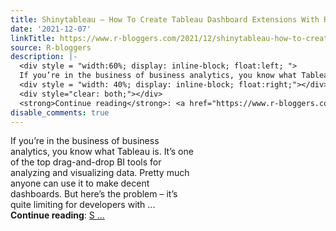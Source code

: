 ```yaml
---
title: Shinytableau – How To Create Tableau Dashboard Extensions With R Shiny
date: '2021-12-07'
linkTitle: https://www.r-bloggers.com/2021/12/shinytableau-how-to-create-tableau-dashboard-extensions-with-r-shiny/
source: R-bloggers
description: |-
  <div style = "width:60%; display: inline-block; float:left; ">
  If you’re in the business of business analytics, you know what Tableau is. It’s one of the top drag-and-drop BI tools for analyzing and visualizing data. Pretty much anyone can use it to make decent dashboards. But here’s the problem – it’s quite limiting for developers with ...</div>
  <div style = "width: 40%; display: inline-block; float:right;"></div>
  <div style="clear: both;"></div>
  <strong>Continue reading</strong>: <a href="https://www.r-bloggers.com/2021/12/shinytableau-how-to-create-tableau-dashboard-extensions-with-r-shiny/">S ...
disable_comments: true
---
```

<div style = "width:60%; display: inline-block; float:left; ">
If you’re in the business of business analytics, you know what Tableau is. It’s one of the top drag-and-drop BI tools for analyzing and visualizing data. Pretty much anyone can use it to make decent dashboards. But here’s the problem – it’s quite limiting for developers with ...</div>
<div style = "width: 40%; display: inline-block; float:right;"></div>
<div style="clear: both;"></div>
<strong>Continue reading</strong>: <a href="https://www.r-bloggers.com/2021/12/shinytableau-how-to-create-tableau-dashboard-extensions-with-r-shiny/">S ...